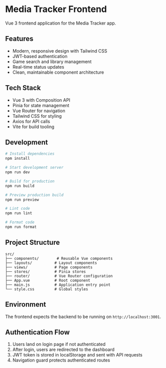 # Media Tracker Frontend

Vue 3 frontend application for the Media Tracker app.

## Features

- Modern, responsive design with Tailwind CSS
- JWT-based authentication
- Game search and library management
- Real-time status updates
- Clean, maintainable component architecture

## Tech Stack

- Vue 3 with Composition API
- Pinia for state management
- Vue Router for navigation
- Tailwind CSS for styling
- Axios for API calls
- Vite for build tooling

## Development

```bash
# Install dependencies
npm install

# Start development server
npm run dev

# Build for production
npm run build

# Preview production build
npm run preview

# Lint code
npm run lint

# Format code
npm run format
```

## Project Structure

```
src/
├── components/        # Reusable Vue components
├── layouts/          # Layout components
├── views/            # Page components
├── stores/           # Pinia stores
├── router/           # Vue Router configuration
├── App.vue           # Root component
├── main.js           # Application entry point
└── style.css         # Global styles
```

## Environment

The frontend expects the backend to be running on `http://localhost:3001`.

## Authentication Flow

1. Users land on login page if not authenticated
2. After login, users are redirected to the dashboard
3. JWT token is stored in localStorage and sent with API requests
4. Navigation guard protects authenticated routes

